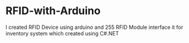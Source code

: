 # RFID-with-Arduino
I created RFID Device using arduino and 255 RFID Module interface it for inventory system which created using C#.NET 
